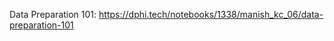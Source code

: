 <p>Data Preparation 101:&nbsp;<a href="https://dphi.tech/notebooks/1338/manish_kc_06/data-preparation-101" target="_blank">https://dphi.tech/notebooks/1338/manish_kc_06/data-preparation-101</a></p>